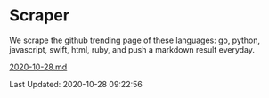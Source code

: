 # Scraper

We scrape the github trending page of these languages: go, python, javascript, swift, html, ruby, and push a markdown result everyday.

[2020-10-28.md](https://github.com/henson/Scraper/blob/master/2020-10-28.md)

Last Updated: 2020-10-28 09:22:56